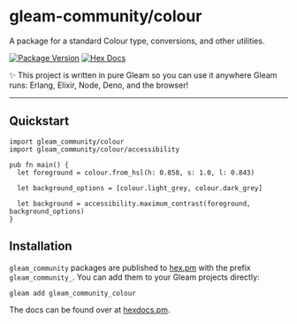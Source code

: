 # gleam-community/colour

A package for a standard Colour type, conversions, and other utilities.

[![Package Version](https://img.shields.io/hexpm/v/gleam_community_colour)](https://hex.pm/packages/gleam_community_colour)
[![Hex Docs](https://img.shields.io/badge/hex-docs-ffaff3)](https://hexdocs.pm/gleam_community_colour/)

✨ This project is written in pure Gleam so you can use it anywhere Gleam runs: Erlang, Elixir, Node, Deno, and the browser!

---

## Quickstart

```gleam
import gleam_community/colour
import gleam_community/colour/accessibility

pub fn main() {
  let foreground = colour.from_hsl(h: 0.858, s: 1.0, l: 0.843)

  let background_options = [colour.light_grey, colour.dark_grey]

  let background = accessibility.maximum_contrast(foreground, background_options)
}
```

## Installation

`gleam_community` packages are published to [hex.pm](https://hex.pm/packages/gleam_community_colour)
with the prefix `gleam_community_`. You can add them to your Gleam projects directly:

```sh
gleam add gleam_community_colour
```

The docs can be found over at [hexdocs.pm](https://hexdocs.pm/gleam_community_colour).
